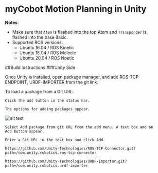 # myCobot Motion Planning in Unity 

**Notes**:

<!-- This is the mycobot motion planning package written by Nyambayar D.([getnymba@gmail.com]()) -->

* Make sure that `Atom` is flashed into the top Atom and `Transponder` is flashed into the base Basic.
* Supported ROS versions:
   * Ubuntu 16.04 / ROS Kinetic
   * Ubuntu 18.04 / ROS Melodic
   * Ubuntu 20.04 / ROS Noetic
   
 ##Build Instructions
 ###Unity Side

Once Unity is installed, open package manager, and add ROS-TCP-ENDPOINT, URDF-IMPORTER from the git link.

To load a package from a Git URL:

    Click the add button in the status bar.

    The options for adding packages appear.
 ![alt text](https://docs.unity3d.com/uploads/Main/upm-ui-giturl.png)

    Select Add package from git URL from the add menu. A text box and an Add button appear.

    Enter a Git URL in the text box and click Add.
  ```
  https://github.com/Unity-Technologies/ROS-TCP-Connector.git?path=/com.unity.robotics.ros-tcp-connector
  ```
  
  ```
  https://github.com/Unity-Technologies/URDF-Importer.git?path=/com.unity.robotics.urdf-importer
  ```
